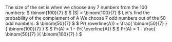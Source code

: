 The size of the set is when we choose any 7 numbers from the 100 numbers: $ \binom{100}{7} $
$ |S| = \binom{100}{7} $
Let's find the probability of the complement of A
We choose 7 odd numbers out of the 50 odd numbers: $ \binom{50}{7} $
$ Pr( \overline{A}) = \frac{ \binom{50}{7} }{ \binom{100}{7} } $
$ Pr(A) = 1 - Pr( \overline{A}) $
$ Pr(A) = 1 - \frac{ \binom{50}{7} }{ \binom{100}{7} } $
